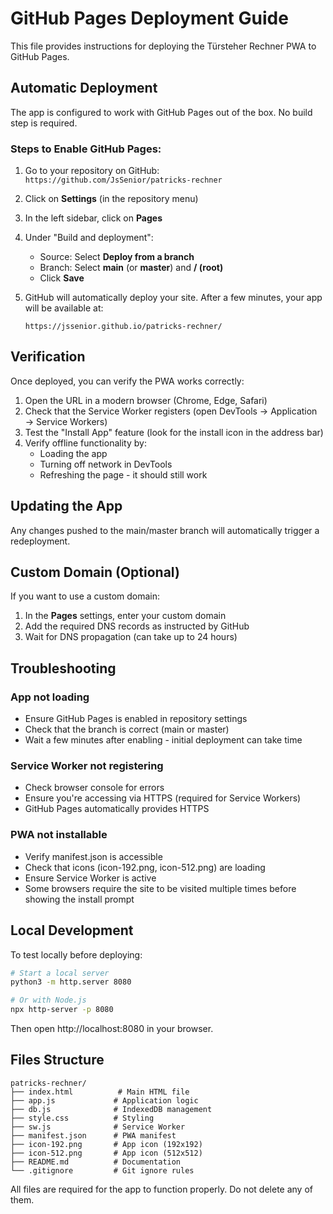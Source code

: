 # GitHub Pages Deployment Guide

This file provides instructions for deploying the Türsteher Rechner PWA to GitHub Pages.

## Automatic Deployment

The app is configured to work with GitHub Pages out of the box. No build step is required.

### Steps to Enable GitHub Pages:

1. Go to your repository on GitHub: `https://github.com/JsSenior/patricks-rechner`

2. Click on **Settings** (in the repository menu)

3. In the left sidebar, click on **Pages**

4. Under "Build and deployment":
   - Source: Select **Deploy from a branch**
   - Branch: Select **main** (or **master**) and **/ (root)**
   - Click **Save**

5. GitHub will automatically deploy your site. After a few minutes, your app will be available at:
   ```
   https://jssenior.github.io/patricks-rechner/
   ```

## Verification

Once deployed, you can verify the PWA works correctly:

1. Open the URL in a modern browser (Chrome, Edge, Safari)
2. Check that the Service Worker registers (open DevTools → Application → Service Workers)
3. Test the "Install App" feature (look for the install icon in the address bar)
4. Verify offline functionality by:
   - Loading the app
   - Turning off network in DevTools
   - Refreshing the page - it should still work

## Updating the App

Any changes pushed to the main/master branch will automatically trigger a redeployment.

## Custom Domain (Optional)

If you want to use a custom domain:

1. In the **Pages** settings, enter your custom domain
2. Add the required DNS records as instructed by GitHub
3. Wait for DNS propagation (can take up to 24 hours)

## Troubleshooting

### App not loading
- Ensure GitHub Pages is enabled in repository settings
- Check that the branch is correct (main or master)
- Wait a few minutes after enabling - initial deployment can take time

### Service Worker not registering
- Check browser console for errors
- Ensure you're accessing via HTTPS (required for Service Workers)
- GitHub Pages automatically provides HTTPS

### PWA not installable
- Verify manifest.json is accessible
- Check that icons (icon-192.png, icon-512.png) are loading
- Ensure Service Worker is active
- Some browsers require the site to be visited multiple times before showing the install prompt

## Local Development

To test locally before deploying:

```bash
# Start a local server
python3 -m http.server 8080

# Or with Node.js
npx http-server -p 8080
```

Then open http://localhost:8080 in your browser.

## Files Structure

```
patricks-rechner/
├── index.html          # Main HTML file
├── app.js             # Application logic
├── db.js              # IndexedDB management
├── style.css          # Styling
├── sw.js              # Service Worker
├── manifest.json      # PWA manifest
├── icon-192.png       # App icon (192x192)
├── icon-512.png       # App icon (512x512)
├── README.md          # Documentation
└── .gitignore         # Git ignore rules
```

All files are required for the app to function properly. Do not delete any of them.

